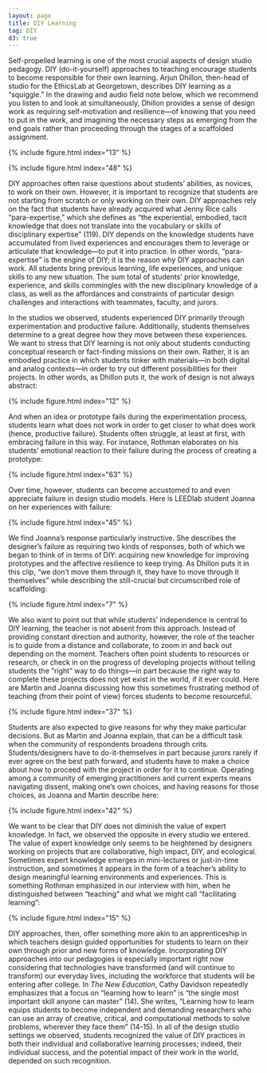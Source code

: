 ```yaml
---
layout: page
title: DIY Learning
tag: DIY
d3: true
---
```


Self-propelled learning is one of the most crucial aspects of design studio pedagogy. DIY (do-it-yourself) approaches to teaching encourage students to become responsible for their own learning. Arjun Dhillon, then-head of studio for the EthicsLab at Georgetown, describes DIY learning as a “squiggle.” In the drawing and audio field note below, which we recommend you listen to and look at simultaneously, Dhillon provides a sense of design work as requiring self-motivation and resilience—of knowing that you need to put in the work, and imagining the necessary steps as emerging from the end goals rather than proceeding through the stages of a scaffolded assignment.  

{% include figure.html index="13" %}

{% include figure.html index="48" %}


DIY approaches often raise questions about students’ abilities, as novices, to work on their own. However, it is important to recognize that students are not starting from scratch or only working on their own. DIY approaches rely on the fact that students have already acquired what Jenny Rice calls “para-expertise,” which she defines as “the experiential, embodied, tacit knowledge that does not translate into the vocabulary or skills of disciplinary expertise” (119). DIY depends on the knowledge students have accumulated from lived experiences and encourages them to leverage or articulate that knowledge—to put it into practice. In other words, “para-expertise” is the engine of DIY; it is the reason why DIY approaches can work. All students bring previous learning, life experiences, and unique skills to any new situation. The sum total of students’ prior knowledge, experience, and skills commingles with the new disciplinary knowledge of a class, as well as the affordances and constraints of particular design challenges and interactions with teammates, faculty, and jurors.

In the studios we observed, students experienced DIY primarily through experimentation and productive failure. Additionally, students themselves determine to a great degree how they move between these experiences. We want to stress that DIY learning is not only about students conducting conceptual research or fact-finding missions on their own. Rather, it is an embodied practice in which students tinker with materials—in both digital and analog contexts—in order to try out different possibilities for their projects. In other words, as Dhillon puts it, the work of design is not always abstract:

{% include figure.html index="12" %}

And when an idea or prototype fails during the experimentation process, students learn what does not work in order to get closer to what does work (hence, productive failure). Students often struggle, at least at first, with embracing failure in this way. For instance, Rothman elaborates on his students’ emotional reaction to their failure during the process of creating a prototype: 

{% include figure.html index="63" %}

Over time, however, students can become accustomed to and even appreciate failure in design studio models. Here is LEEDlab student Joanna on her experiences with failure:

{% include figure.html index="45" %}

We find Joanna’s response particularly instructive. She describes the designer’s failure as requiring two kinds of responses, both of which we began to think of in terms of DIY: acquiring new knowledge for improving prototypes and the affective resilience to keep trying. As Dhillon puts it in this clip, “we don’t move them through it, they have to move through it themselves” while describing the still-crucial but circumscribed role of scaffolding:

{% include figure.html index="7" %}

We also want to point out that while students’ independence is central to DIY learning, the teacher is not absent from this approach. Instead of providing constant direction and authority, however, the role of the teacher is to guide from a distance and collaborate, to zoom in and back out depending on the moment. Teachers often point students to resources or research, or check in on the progress of developing projects without telling students the “right” way to do things—in part because the right way to complete these projects does not yet exist in the world, if it ever could. Here are Martin and Joanna discussing how this sometimes frustrating method of teaching (from their point of view) forces students to become resourceful.

{% include figure.html index="37" %}

Students are also expected to give reasons for why they make particular decisions. But as Martin and Joanna explain, that can be a difficult task when the community of respondents broadens through crits. Students/designers have to do-it-themselves in part because jurors rarely if ever agree on the best path forward, and students have to make a choice about how to proceed with the project in order for it to continue. Operating among a community of emerging practitioners and current experts means navigating dissent, making one’s own choices, and having reasons for those choices, as Joanna and Martin describe here:

{% include figure.html index="42" %}

We want to be clear that DIY does not diminish the value of expert knowledge. In fact, we observed the opposite in every studio we entered. The value of expert knowledge only seems to be heightened by designers working on projects that are collaborative, high impact, DIY, and ecological. Sometimes expert knowledge emerges in mini-lectures or just-in-time instruction, and sometimes it appears in the form of a teacher’s ability to design meaningful learning environments and experiences. This is something Rothman emphasized in our interview with him, when he distinguished between “teaching” and what we might call “facilitating learning”:  

{% include figure.html index="15" %}

DIY approaches, then, offer something more akin to an apprenticeship in which teachers design guided opportunities for students to learn on their own through prior and new forms of knowledge. Incorporating DIY approaches into our pedagogies is especially important right now considering that technologies have transformed (and will continue to transform) our everyday lives, including the workforce that students will be entering after college. In <em>The New Education</em>, Cathy Davidson repeatedly emphasizes that a focus on “learning how to learn” is “the single most important skill anyone can master” (14). She writes, “Learning how to learn equips students to become independent and demanding researchers who can use an array of creative, critical, and computational methods to solve problems, wherever they face them” (14-15). In all of the design studio settings we observed, students recognized the value of DIY practices in both their individual and collaborative learning processes; indeed, their individual success, and the potential impact of their work in the world, depended on such recognition.
